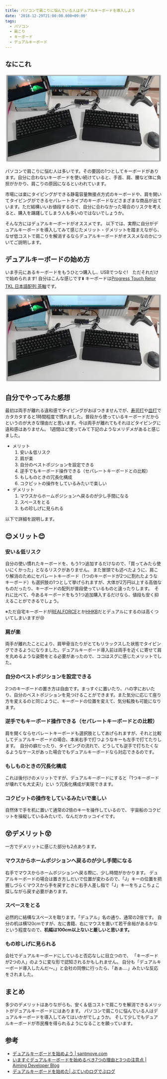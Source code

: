 ```yaml
---
title: パソコンで肩こりに悩んでいる人はデュアルキーボードを導入しよう
date: '2018-12-29T21:00:00.000+09:00'
tags:
  - パソコン
  - 肩こり
  - キーボード
  - デュアルキーボード
---
```


## なにこれ

![dual-keybord.png](./dual-keybord.png)

パソコンで肩こりに悩む人は多いです。その要因の1つとしてキーボードがあります。自分に合わないキーボードを使い続けていると、手首、肩、腰など体に負担がかかり、肩こりの原因になるといわれています。<br/>

市場には楽にタイピングができる静電容量無接点方式のキーボードや、肩を開いてタイピングができるセパレートタイプのキーボードなどさまざまな商品が出ています。ただ結構いいお値段するので、自分に合わなかった場合のリスクを考えると、購入を躊躇してしまう人も多いのではないでしょうか。<br/>

そんな方にはデュアルキーボードがオススメです。
以下では、実際に自分がデュアルキーボードを導入してみて感じたメリット・デメリットを踏まえながら、なぜ低コストで肩こりを解消するならデュアルキーボードがオススメなのかについてご説明します。<br/>


## デュアルキーボードの始め方

いま手元にあるキーボードをもうひとつ購入し、USBでつなぐ!　ただそれだけで始められます!
自分はこんな感じです:arrow_down: キーボードは[Progress Touch Retor TKL 日本語配列 茶軸](http://www.archisite.co.jp/products/archiss/progres-touch/retro-tkl-jp/)です。

![dual-keybord.png](./dual-keybord.png)


## 自分でやってみた感想

最初は両手が離れる違和感でタイピングがおぼつきませんでが、[寿司打](http://typing.sakura.ne.jp/sushida/)や[皿打](http://neutralx0.net/sarada/)でカタカタすると1時間程度で慣れました。普段から使っているキーボードだからというのが大きな理由だと思います。今は両手が離れてもそれほどタイピングに違和感はありません。
1週間ほど使ってみて下記のようなメリデメがあると感じました。

* メリット
    1. 安い＆低リスク
    2. 肩が楽
    3. 自分のベストポジションを設定できる
    4. 逆手でもキーボード操作できる（セパレートキーボードとの比較）
    5. もしものときの冗長化構成
    6. コクピットの操作をしているみたいで楽しい 
* デメリット
    1. マウスからホームポジションへ戻るのが少し手間になる
    2. スペースをとる
    3. もの珍しげに見られる

以下で詳細を説明します。

## :blush:メリット:blush:

### 安い＆低リスク

自分の使い慣れたキーボードを、もう1つ追加するだけなので、「買ってみたら使いにくかった」となるリスクがありません。
また冒頭でも述べたように、肩こり解消のためにセパレートキーボード（1つのキーボードが2つに割れたようなキーボード）も選択肢の1つとして挙げられますが、大体が2万円以上する高価なものだったり、キーボードの配列が普段使っているものと違ったりします。　それに比べて、今あるキーボードをもう1つ追加購入するだけなら、値段も安く抑えることができるでしょう。

※ただ自宅キーボードが[REALFORCE](https://www.pfu.fujitsu.com/rfkeyboard/)とか[HHKB](https://www.pfu.fujitsu.com/hhkeyboard/)だとデュアルにするのは高くついてしまいますが:cry:

### 肩が楽

両手が離れたことにより、肩甲骨当たりがとてもリラックスした状態でタイピングできるようになりました。デュアルキーボード導入前は両手を近くに寄せて肩を丸めるような姿勢をとる必要があったので、ココはスグに感じたメリットでした。

### 自分のベストポジションを設定できる

2つのキーボードの置き方は自由です。まっすぐに置いたり、ハの字においたり、自分のベストポジションを見つけることができます。また気分に応じて座り方を変えるのと同じように、キーボードの位置を変えて、気分転換も可能になります。


### 逆手でもキーボード操作できる（セパレートキーボードとの比較）

肩を開くならセパレートキーボードも選択肢としてあげられますが、それと比較してデュアルキーボードの場合、本来右手で打つようなキーも左手で打てたりします。　自分の癖だったり、タイピングの流れで、どうしても逆手で打ちたくなるようなケースがあった場合でもデュアルキーボードなら対応できるのです。


### もしものときの冗長化構成

これは後付けのメリットですが、デュアルキーボードにすると「1つキーボードが壊れても大丈夫!」とい
う冗長化構成が実現できます。

### コクピットの操作をしているみたいで楽しい

自然体で手を机に置いて通常の2倍のキーを操作しているので、
宇宙船のコクピットを操縦しているみたいで、なんだかカッコイイです。


## :astonished:デメリット:astonished:

一方でデメリットに感じた部分も2点あります。

### マウスからホームポジションへ戻るのが少し手間になる

右手でマウスからホームポジションへ戻る際に、少し時間がかかります。
デュアルキーボードの場合は置き方しだいで位置が変わるので、「J」キーの位置を把握しづらくマウスから手を戻すときに右手人差し指で「J」キーをちょこちょこ探しながら戻す必要があります。

### スペースをとる

必然的に結構なスペースを取ります。「デュアル」名の通り、通常の2倍です。
自分の机は横120cmですが、左に書籍、右にマウスを置いて若干余裕があるかなという程度なので、**机幅は100cm以上ないと厳しいと思います。**

### もの珍しげに見られる

会社でデュアルキーボードにしていると否応なしに目立つので、
「キーボードが2つの人」のように変な形で認知されるかもしれません。
自分も「デュアルキーボード導入したんだ～。」と会社の同僚に行ったら、「あぁ....」みたいな反応をされました。

## まとめ

多少のデメリットはありながらも、安く＆低コストで肩こりを解消できるメリットがデュアルキーボードにはあります。
パソコンで肩こりに悩んでいる人はデュアルキーボードを導入してみてはいかがでしょうか。
そして少しでもデュアルキーボードが市民権を得られるようになることを願っています。


## 参考

* [デュアルキーボードを始めよう | santmove.com](https://santmove.com/info.php?info_id=35)
* [いますぐデュアルキーボードを始めるべき7つの理由と3つの注意点 | Aiming Developer Blog](https://developer.aiming-inc.com/misc/dual-keyboard/)
* [デュアルキーボードを始めた| ぶていのログでぶログ](https://buty4649.hatenablog.com/entry/2017/02/15/223232)

